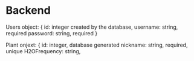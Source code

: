 # Backend
Users object:
{	id: integer created by the database,
	username: string, required
	password: string, required
}

Plant onjext:
{	id: integer, database generated
	nickname: string, required, unique
	H2OFrequency: string, 
